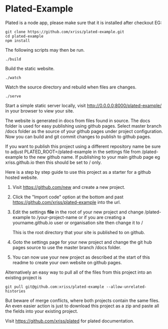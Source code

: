 # Plated-Example


Plated is a node app, please make sure that it is installed after checkout EG:

	git clone https://github.com/xriss/plated-example.git 
	cd plated-example
	npm install


The following scripts may then be run.


	./build

Build the static website.


	./watch

Watch the source directory and rebuild when files are changes.


	./serve

Start a simple static server locally, visit 
http://0.0.0.0:8000/plated-example/ in your browser to view your 
site.


The website is generated in docs from files found in source. The docs 
folder is used for easy publishing using github pages. Select master 
branch /docs folder as the source of your github pages under project 
configuration. Now you can build and git commit changes to publish to 
github pages.


If you want to publish this project using a different repository name 
be sure to adjust PLATED_ROOT=/plated-example in the settings file from 
/plated-example to the new github name. If publishing to your main 
github page eg xriss.github.io then this should be set to / only.

Here is a step by step guide to use this project as a starter for a github hosted website.

1. Visit https://github.com/new and create a new project.

2. Click the "Import code" option at the bottom and past 
https://github.com/xriss/plated-example into the url.

3. Edit the settings **file** in the root of your new project and change 
/plated-example to /your-project-name or if you are creating a 
yourname.github.io user or organisation site then change it to /

	This is the root directory that your site is published to on github.

4. Goto the settings page for your new project and change the git hub
pages source to use the master branch /docs folder.

5. You can now use your new project as described at the start of this
readme to create your own website on github pages.


Alternatively an easy way to pull all of the files from this project 
into an existing project is

	git pull git@github.com:xriss/plated-example --allow-unrelated-histories

But beware of merge conflicts, where both projects contain the same 
files. An even easier action is just to download this project as a zip 
and paste all the fields into your existing project.


Visit https://github.com/xriss/plated for plated documentation.
